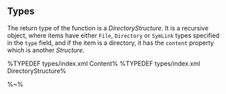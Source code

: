 ## Types

The return type of the function is a _DirectoryStructure_. It is a recursive object, where items have either `File`, `Directory` or `SymLink` types specified in the `type` field, and if the item is a directory, it has the `content` property which is another _Structure_.

%TYPEDEF types/index.xml Content%
%TYPEDEF types/index.xml DirectoryStructure%

%~%